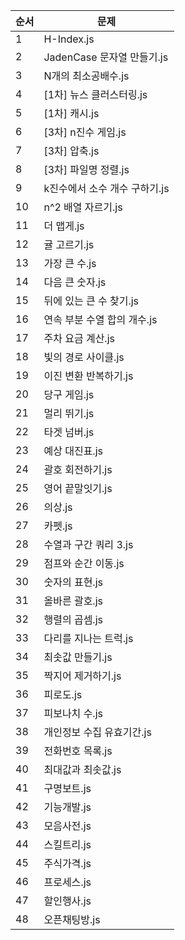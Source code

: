 | 순서 | 문제 |
|-------|-----------|
| 1 | H-Index.js |
| 2 | JadenCase 문자열 만들기.js |
| 3 | N개의 최소공배수.js |
| 4 | [1차] 뉴스 클러스터링.js |
| 5 | [1차] 캐시.js |
| 6 | [3차] n진수 게임.js |
| 7 | [3차] 압축.js |
| 8 | [3차] 파일명 정렬.js |
| 9 | k진수에서 소수 개수 구하기.js |
| 10 | n^2 배열 자르기.js |
| 11 | 더 맵게.js |
| 12 | 귤 고르기.js |
| 13 | 가장 큰 수.js |
| 14 | 다음 큰 숫자.js |
| 15 | 뒤에 있는 큰 수 찾기.js |
| 16 | 연속 부분 수열 합의 개수.js |
| 17 | 주차 요금 계산.js |
| 18 | 빛의 경로 사이클.js |
| 19 | 이진 변환 반복하기.js |
| 20 | 당구 게임.js |
| 21 | 멀리 뛰기.js |
| 22 | 타겟 넘버.js |
| 23 | 예상 대진표.js |
| 24 | 괄호 회전하기.js |
| 25 | 영어 끝말잇기.js |
| 26 | 의상.js |
| 27 | 카펫.js |
| 28 | 수열과 구간 쿼리 3.js |
| 29 | 점프와 순간 이동.js |
| 30 | 숫자의 표현.js |
| 31 | 올바른 괄호.js |
| 32 | 행렬의 곱셈.js |
| 33 | 다리를 지나는 트럭.js |
| 34 | 최솟값 만들기.js |
| 35 | 짝지어 제거하기.js |
| 36 | 피로도.js |
| 37 | 피보나치 수.js |
| 38 | 개인정보 수집 유효기간.js |
| 39 | 전화번호 목록.js |
| 40 | 최대값과 최솟값.js |
| 41 | 구명보트.js |
| 42 | 기능개발.js |
| 43 | 모음사전.js |
| 44 | 스킬트리.js |
| 45 | 주식가격.js |
| 46 | 프로세스.js |
| 47 | 할인행사.js |
| 48 | 오픈채팅방.js |
